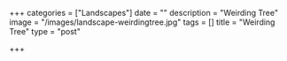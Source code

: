 +++
categories = ["Landscapes"]
date = ""
description = "Weirding Tree"
image = "/images/landscape-weirdingtree.jpg"
tags = []
title = "Weirding Tree"
type = "post"

+++
